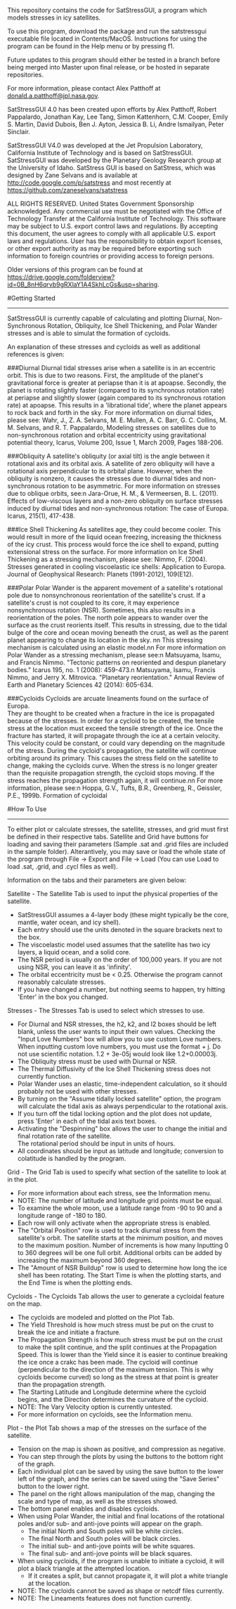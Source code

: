 This repository contains the code for SatStressGUI, a program which models stresses in icy satellites.

To use this program, download the package and run the satstressgui executable file located in Contents/MacOS.
Instructions for using the program can be found in the Help menu or by pressing f1.

Future updates to this program should either be tested in a branch before being merged into Master upon final release, or be hosted in separate repositories.

For more information, please contact Alex Patthoff at donald.a.patthoff@jpl.nasa.gov.

SatStressGUI 4.0 has been created upon efforts by
Alex Patthoff, Robert Pappalardo, Jonathan Kay, Lee Tang,
Simon Kattenhorn, C.M. Cooper, Emily S. Martin,
David Dubois, Ben J. Ayton, Jessica B. Li, 
Andre Ismailyan, Peter Sinclair.

SatStressGUI V4.0 was developed at the Jet Propulsion Laboratory, California Institute of Technology
and is based on SatStressGUI.
SatStressGUI was developed by the Planetary Geology Research group at the University of Idaho.
SatStress GUI is based on SatStress, which was designed by Zane Selvans and is available at
http://code.google.com/p/satstress and most recently at https://github.com/zaneselvans/satstress

ALL RIGHTS RESERVED. United States Government Sponsorship acknowledged. Any 
commercial use must be negotiated with the Office of Technology Transfer at the California Institute of Technology.
This software may be subject to U.S. export control laws and regulations.
By accepting this document, the user agrees to comply with all applicable 
U.S. export laws and regulations. User has the responsibility to obtain export
licenses, or other export authority as may be required before exporting such
information to foreign countries or providing access to foreign persons.

Older versions of this program can be found at https://drive.google.com/folderview?id=0B_8nH6qrvb9gRXlaY1A4SkhLcGs&usp=sharing.


#Getting Started
_________________

SatStressGUI is currently capable of calculating and plotting Diurnal, Non-Synchronous Rotation, Obliquity, Ice Shell Thickening, and Polar Wander stresses and is able to simulat the formation of cycloids.

An explanation of these stresses and cycloids as well as additional references is given:

###Diurnal
Diurnal tidal stresses arise when a satellite is in an eccentric orbit. 
This is due to two reasons. 
First, the amplitude of the planet's gravitational force is greater at periapse than it is at apoapse. 
Secondly, the planet is rotating slightly faster (compared to its synchronous rotation rate) at periapse 
and slightly slower (again compared to its synchronous rotation rate) at apoapse. 
This results in a 'librational tide', where the planet appears to rock back and forth in the sky.
For more information on diurnal tides, please see:
Wahr, J., Z. A. Selvans, M. E. Mullen, A. C. Barr, G. C. Collins, 
M. M. Selvans, and R. T. Pappalardo, Modeling stresses on satellites due to non-synchronous rotation 
and orbital eccentricity using gravitational potential theory, 
Icarus, Volume 200, Issue 1, March 2009, Pages 188-206.


###Obliquity
A satellite's obliquity (or axial tilt) is the angle between it rotational axis and its orbital axis. 
A satellite of zero obliquity will have a rotational axis perpendicular to its orbital plane. 
However, when the obliquity is nonzero, it causes the stresses due to diurnal tides and non-synchronous rotation to be asymmetric.
For more information on stresses due to oblique orbits, see:n
Jara-Orue, H. M., & Vermeersen, B. L. (2011). Effects of low-viscous layers and a non-zero 
obliquity on surface stresses induced by diurnal tides and non-synchronous rotation: The 
case of Europa. Icarus, 215(1), 417-438.


###Ice Shell Thickening
As satellites age, they could become cooler. 
This would result in more of the liquid ocean freezing, increasing the thickness of the icy crust. 
This process would force the ice shell to expand, putting extensional stress on the surface.
For more information on Ice Shell Thickening as a stressing mechanism, please see:
Nimmo, F. (2004). Stresses generated in cooling viscoelastic ice shells: Application 
to Europa. Journal of Geophysical Research: Planets (1991-2012), 109(E12).



###Polar
Polar Wander is the apparent movement of a satellite's rotational pole due to nonsynchronous reorientation of the satellite's crust. 
If a satellite's crust is not coupled to its core, it may experience nonsynchronous rotation (NSR). 
Sometimes, this also results in a reorientation of the poles. 
The north pole appears to wander over the surface as the crust reorients itself. 
This results in stressing, due to the tidal bulge of the core and ocean moving beneath the crust, 
as well as the parent planet appearing to change its location in the sky. nn
This stressing mechanism is calculated using an elastic model.nn
For more information on Polar Wander as a stressing mechanism, please see:n
    Matsuyama, Isamu, and Francis Nimmo. "Tectonic patterns on reoriented and despun planetary bodies." Icarus 195, no. 1 (2008): 459-473.n
    Matsuyama, Isamu, Francis Nimmo, and Jerry X. Mitrovica. "Planetary reorientation." Annual Review of Earth and Planetary Sciences 42 (2014): 605-634.


###Cycloids
  Cycloids are arcuate lineaments found on the surface of Europa.  
They are thought to be created when a fracture in the ice is propagated because of the stresses. 
In order for a cycloid to be created, the tensile stress at the location must exceed the tensile strength of the ice.
Once the fracture has started, it will propagate through the ice at a certain velocity.
This velocity could be constant, or could vary depending on the magnitude of the stress.
During the cycloid's propagation, the satellite will continue orbiting around its primary.
This causes the stress field on the satellite to change, making the cycloids curve.
When the stress is no longer greater than the requisite propagation strength, the cycloid stops moving.
If the stress reaches the propagation strength again, it will continue.nn
For more information, please see:n
    Hoppa, G.V., Tufts, B.R., Greenberg, R., Geissler, P.E., 1999b. Formation of cycloidal 


#How To Use
____________________


To either plot or calculate stresses, the satellite, stresses, and grid must first be defined in their respective tabs. Satellite and Grid have buttons for loading and saving their parameters (Sample .sat and .grid files are included in the sample folder).  Alterantively, you may save or load the whole state of the program through File -> Export and File -> Load (You can use Load to load .sat, .grid, and .cycl files as well).

Information on the tabs and their parameters are given below:


Satellite - The Satellite Tab is used to input the physical properties of the satellite.
- SatStressGUI assumes a 4-layer body (these might typically be the core, mantle, water ocean, and icy shell).
- Each entry should use the units denoted in the square brackets next to the box.
- The viscoelastic model used assumes that the satellite has two icy layers, a liquid ocean, and a solid core.
- The NSR period is usually on the order of 100,000 years.  If you are not using NSR, you can leave it as 'infinity'.
- The orbital eccentricity must be < 0.25.  Otherwise the program cannot reasonably calculate stresses.
- If you have changed a number, but nothing seems to happen, try hitting 'Enter' in the box you changed.

Stresses - The Stresses Tab is used to select which stresses to use.

- For Diurnal and NSR stresses, the h2, k2, and l2 boxes should be left blank, unless the user wants to input their own values. 
Checking the "Input Love Numbers" box will allow you to use custom Love numbers. 
When inputting custom love numbers, you must use the format <Re> + <Im>j.  Do not use scientific notation. 
1.2 + 3e-05j would look like 1.2+0.00003j.
- The Obliquity stress must be used with Diurnal or NSR.
- The Thermal Diffusivity of the Ice Shell Thickening stress does not currently function.
- Polar Wander uses an elastic, time-independent calculation, so it should probably not be used with other stresses.
- By turning on the "Assume tidally locked satellite" option, the program will calculate the tidal axis as always perpendicular to the rotational axis.
- If you turn off the tidal locking option and the plot does not update, press 'Enter' in each of the tidal axis text boxes.
- Activating the "Despinning" box allows the user to change the initial and final rotation rate of the satellite.  
The rotational period should be input in units of hours.
- All coordinates should be input as latitude and longitude; conversion to colatitude is handled by the program.

Grid - The Grid Tab is used to specify what section of the satellite to look at in the plot.
- For more information about each stress, see the Information menu.
- NOTE: The number of latitude and longitude grid points must be equal.
- To examine the whole moon, use a latitude range from -90 to 90 and a longitude range of -180 to 180.
- Each row will only activate when the appropriate stress is enabled.
- The "Orbital Position" row is used to track diurnal stress from the satellite's orbit.  The satellite starts at the minimum position, and moves to the maximum position. Number of increments is how many 
Inputting 0 to 360 degrees will be one full orbit.  Additional orbits can be added by increasing the maximum beyond 360 degrees.
- The "Amount of NSR Buildup" row is used to determine how long the ice shell has been rotating. 
The Start Time is when the plotting starts, and the End Time is when the plotting ends.

Cycloids - The Cycloids Tab allows the user to generate a cycloidal feature on the map.
- The cycloids are modeled and plotted on the Plot Tab.
- The Yield Threshold is how much stress must be put on the crust to break the ice and initiate a fracture.
- The Propagation Strength is how much stress must be put on the crust to make the split continue, and the split continues at the Propagation Speed. This is lower than the Yield since it is easier to continue breaking the ice once a crakc has been made. The cycloid will continue (perpendicular to the direction of the maximum tension. This is why cycloids become curved) so long as the stress at that point is greater than the propagation strength. 
- The Starting Latitude and Longitude determine where the cycloid begins, and the Direction determines the curvature of the cycloid.
- NOTE: The Vary Velocity option is currently untested.
- For more information on cycloids, see the Information menu.

Plot - the Plot Tab shows a map of the stresses on the surface of the satellite.
- Tension on the map is shown as positive, and compression as negative.
- You can step through the plots by using the buttons to the bottom right of the graph.
- Each individual plot can be saved by using the save button to the lower left of the graph, and the series can be saved using the "Save Series" 
button to the lower right.
- The panel on the right allows manipulation of the map, changing the scale and type of map, as well as the stresses showed.
- The bottom panel enables and disables cycloids.
- When using Polar Wander, the initial and final locations of the rotational poles and/or sub- and anti-jove points will appear on the graph.
  - The initial North and South poles will be white circles.
  - The final North and South poles will be black circles.
  - The initial sub- and anti-jove points will be white squares.
  - The final sub- and anti-jove points will be black squares.
- When using cycloids, if the program is unable to initiate a cycloid, it will plot a black triangle at the attempted location.
  - If it creates a split, but cannot propagate it, it will plot a white triangle at the location.
- NOTE: The cycloids cannot be saved as shape or netcdf files currently.
- NOTE: The Lineaments features does not function currently.


